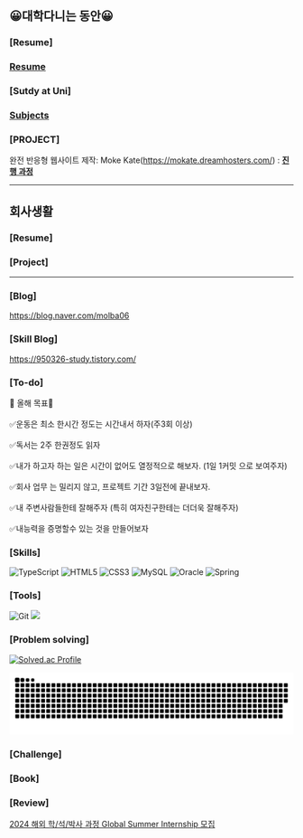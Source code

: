 ## 😀대학다니는 동안😀

### [Resume] 

### [Resume](https://github.com/KWANHYUNKIM/resume.md/blob/main/README.md)

### [Sutdy at Uni]

### [Subjects](https://github.com/KWANHYUNKIM/Studying_at_Uni/tree/main)

### [PROJECT]

완전 반응형 웹사이트 제작: Moke Kate(https://mokate.dreamhosters.com/) : <Strong> [진행 과정](https://github.com/KWANHYUNKIM/MoKate) </Strong>

<hr>

## 회사생활

### [Resume]

### [Project]

<hr>

### [Blog]

https://blog.naver.com/molba06 

### [Skill Blog] 

https://950326-study.tistory.com/

### [To-do]
👊 올해 목표👊  <br> 
<br> ✅운동은 최소 한시간 정도는 시간내서 하자(주3회 이상) <br>
<br> ✅독서는 2주 한권정도 읽자 <br>
<br> ✅내가 하고자 하는 일은 시간이 없어도 열정적으로 해보자. (1일 1커밋 으로 보여주자) <br>
<br> ✅회사 업무 는 밀리지 않고, 프로젝트 기간 3일전에 끝내보자. <br>
<br> ✅내 주변사람들한테 잘해주자 (특히 여자친구한테는 더더욱 잘해주자) <br>
<br> ✅내능력을 증명할수 있는 것을 만들어보자 <br>
### [Skills]
![TypeScript](https://img.shields.io/badge/TypeScript-3178C6.svg?&style=for-the-badge&logo=TypeScript&logoColor=white)
![HTML5](https://img.shields.io/badge/HTML5-E34F26.svg?&style=for-the-badge&logo=HTML5&logoColor=white)
![CSS3](https://img.shields.io/badge/CSS3-1572B6.svg?&style=for-the-badge&logo=CSS3&logoColor=white)
![MySQL](https://img.shields.io/badge/MySQL-4479A1.svg?&style=for-the-badge&logo=MySQL&logoColor=white)
![Oracle](https://img.shields.io/badge/Oracle-F80000.svg?&style=for-the-badge&logo=Oracle&logoColor=white)
![Spring](https://img.shields.io/badge/springboot-%236DB33F.svg?&style=for-the-badge&logo=Spring&logoColor=white)
### [Tools]
![Git](https://img.shields.io/badge/Git-F05032.svg?&style=for-the-badge&logo=Git&logoColor=white)
<img src="https://img.shields.io/badge/Amazon_S3-569A31?style=for-the-badge&logo=Amazon&logoColor=white">

### [Problem solving]

[![Solved.ac Profile](http://mazassumnida.wtf/api/v2/generate_badge?boj=molba06)](https://solved.ac/molba06/)

<img src="https://github.com/kwanhyunkim/kwanhyunkim/blob/output/github-contribution-grid-snake.svg"/>

### [Challenge]

### [Book]

### [Review]

[2024 해외 학/석/박사 과정 Global Summer Internship 모집](https://blog.naver.com/molba06/223437984527)

